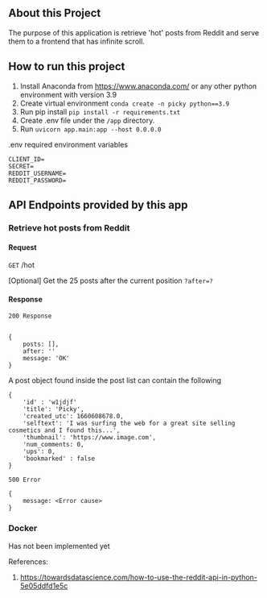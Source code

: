 
## About this Project
The purpose of this application is retrieve 'hot' posts from Reddit and serve them to a frontend that has infinite scroll.

## How to run this project
1. Install Anaconda from https://www.anaconda.com/ or any other python environment with version 3.9
2. Create virtual environment `conda create -n picky python==3.9`
3. Run pip install `pip install -r requirements.txt`
4. Create .env file under the `/app` directory.
5. Run `uvicorn app.main:app --host 0.0.0.0`

.env required environment variables
```
CLIENT_ID=
SECRET=
REDDIT_USERNAME=
REDDIT_PASSWORD=
```

## API Endpoints provided by this app

### Retrieve hot posts from Reddit

#### Request
`GET` /hot

[Optional] Get the 25 posts after the current position
`?after=?`

#### Response 
`200 Response`
```

{
    posts: [],
    after: ''
    message: 'OK'
}
```

A post object found inside the post list can contain the following
```
{
    'id' : 'w1jdjf'
    'title': 'Picky',
    'created_utc': 1660608678.0,
    'selftext': 'I was surfing the web for a great site selling cosmetics and I found this...',
    'thumbnail': 'https://www.image.com',
    'num_comments: 0,
    'ups': 0,
    'bookmarked' : false
}
```


`500 Error`
```
{
    message: <Error cause>
}
```

### Docker 
Has not been implemented yet

References:
1. https://towardsdatascience.com/how-to-use-the-reddit-api-in-python-5e05ddfd1e5c